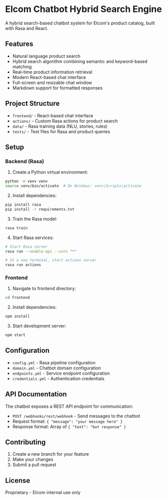 # Elcom Chatbot Hybrid Search Engine

A hybrid search-based chatbot system for Elcom's product catalog, built with Rasa and React.

## Features

- Natural language product search
- Hybrid search algorithm combining semantic and keyword-based matching
- Real-time product information retrieval
- Modern React-based chat interface
- Full-screen and resizable chat window
- Markdown support for formatted responses

## Project Structure

- `frontend/` - React-based chat interface
- `actions/` - Custom Rasa actions for product search
- `data/` - Rasa training data (NLU, stories, rules)
- `tests/` - Test files for Rasa and product queries

## Setup

### Backend (Rasa)

1. Create a Python virtual environment:
```bash
python -m venv venv
source venv/bin/activate  # On Windows: venv\Scripts\activate
```

2. Install dependencies:
```bash
pip install rasa
pip install -r requirements.txt
```

3. Train the Rasa model:
```bash
rasa train
```

4. Start Rasa services:
```bash
# Start Rasa server
rasa run --enable-api --cors "*"

# In a new terminal, start actions server
rasa run actions
```

### Frontend

1. Navigate to frontend directory:
```bash
cd frontend
```

2. Install dependencies:
```bash
npm install
```

3. Start development server:
```bash
npm start
```

## Configuration

- `config.yml` - Rasa pipeline configuration
- `domain.yml` - Chatbot domain configuration
- `endpoints.yml` - Service endpoint configuration
- `credentials.yml` - Authentication credentials

## API Documentation

The chatbot exposes a REST API endpoint for communication:

- `POST /webhooks/rest/webhook` - Send messages to the chatbot
- Request format: `{ "message": "your message here" }`
- Response format: Array of `{ "text": "bot response" }`

## Contributing

1. Create a new branch for your feature
2. Make your changes
3. Submit a pull request

## License

Proprietary - Elcom internal use only